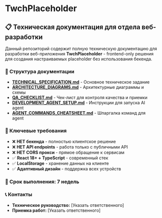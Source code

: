 # TwchPlaceholder

## 📋 Техническая документация для отдела веб-разработки

Данный репозиторий содержит полную техническую документацию для разработки веб-приложения **TwchPlaceholder** - frontend-only решения для создания настраиваемых placeholder без использования бекенда.

### 📁 Структура документации

- **[TECHNICAL_SPECIFICATION.md](./TECHNICAL_SPECIFICATION.md)** - Основное техническое задание
- **[ARCHITECTURE_DIAGRAMS.md](./ARCHITECTURE_DIAGRAMS.md)** - Архитектурные диаграммы и схемы  
- **[QA_CHECKLIST.md](./QA_CHECKLIST.md)** - Чек-лист для контроля качества и приемки
- **[DEVELOPMENT_AGENT_SETUP.md](./DEVELOPMENT_AGENT_SETUP.md)** - Инструкции для запуска AI agent
- **[AGENT_COMMANDS_CHEATSHEET.md](./AGENT_COMMANDS_CHEATSHEET.md)** - Шпаргалка команд для agent

### 🎯 Ключевые требования

- ❌ **НЕТ бекенда** - полностью клиентское решение
- ❌ **НЕТ API endpoints** - работа только с публичными API
- ❌ **НЕТ CORS прокси** - прямое обращение к сервисам
- ✅ **React 18+ + TypeScript** - современный стек
- ✅ **LocalStorage** - хранение данных на клиенте
- ✅ **Адаптивный дизайн** - поддержка всех устройств

### 🚀 Срок выполнения: 7 недель

### 📞 Контакты
- **Техническое руководство:** [Указать ответственного]
- **Приемка работ:** [Указать ответственного]